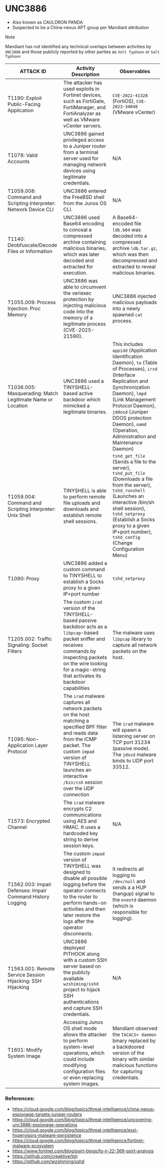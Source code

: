 # UNC3886
- Also known as CAULDRON PANDA
- Suspected to be a China-nexus APT group per Mandiant attribution
> [!NOTE]
> Mandiant has not identified any technical overlaps between activities by `UNC3886` and those publicly reported by other parties as `Volt Typhoon` or `Salt Typhoon`

| ATT&CK ID |	Activity Description | Observables | 
|---|---|---|
| T1190: Exploit Public-Facing Application | The attacker has used exploits in Fortinet devices, such as FortiGate, FortiManager, and FortiAnalyzer as well as VMware vCenter servers. | `CVE-2022-41328` (FortiOS), `CVE-2023-34048` (VMware vCenter) |
| T1078: Valid Accounts | UNC3886 gained privileged access to a Juniper router from a terminal server used for managing network devices using legitimate credentials. | N/A |
| T1059.008: Command and Scripting Interpreter: Network Device CLI | UNC3886 entered the FreeBSD shell from the Junos OS CLI. | N/A |
| T1140: Deobfuscate/Decode Files or Information | UNC3886 used Base64 encoding to conceal a compressed archive containing malicious binaries, which was later decoded and extracted for execution. | A Base64-encoded file `ldb.b64` was decoded into a compressed archive `ldb.tar.gz`, which was then decompressed and extracted to reveal malicious binaries. |
| T1055.009: Process Injection: Proc Memory | UNC3886 was able to circumvent the veriexec protection by injecting malicious code into the memory of a legitimate process (CVE-2025-21590). | UNC3886 injected malicious payloads into a newly spawned `cat` process. |
| T1036.005: Masquerading: Match Legitimate Name or Location | UNC3886 used a TINYSHELL-based active backdoor which mimicked a legitimate binaries. | This includes `appidd` (Application Identification Daemon), `to` (Table of Processes),  `irsd` (Interface Replication and Synchronization Daemon), `lmpd` (Link Management Protocol Daemon),  `jddosd` (Juniper DDOS protection Daemon), `oamd` (Operation, Administration and Maintenance Daemon) |
| T1059.004: Command and Scripting Interpreter: Unix Shell | TINYSHELL is able to perform remote file uploads and downloads and establish remote shell sessions. | `tshd_get_file` (Sends a file to the server), `tshd_put_file` (Downloads a file from the server), `tshd_runshell` (Launches an interactive /bin/sh shell session), `tshd_setproxy` (Establish a Socks proxy to a given IP+port number), `tshd_config` (Change Configuration Menu) |
| T1090: Proxy | UNC3886 added a custom command to TINYSHELL to establish a Socks proxy to a given IP+port number | `tshd_setproxy` |
| T1205.002: Traffic Signaling: Socket Filters | The custom `irad` version of the TINYSHELL-based passive backdoor acts as a `libpcap`-based packet sniffer and receives commands by inspecting packets on the wire looking for a magic-string that activates its backdoor capabilities | The malware uses `libpcap` library to capture all network packets on the host. |
| T1095: Non-Application Layer Protocol | The `irad` malware captures all network packets on the host matching a specified BPF filter and reads data from the ICMP packet. The custom `impad` version of TINYSHELL launches an interactive `/bin/csh` session over the UDP connection | The `irad` malware will spawn a listening server on TCP port 31234 (passive mode). The `jdosd` malware binds to UDP port 33512. |
| T1573: Encrypted Channel | The `irad` malware encrypts C2 communications using AES and HMAC. It uses a hardcoded key string to derive session keys. | N/A |
| T1562.003: Impair Defenses: Impair Command History Logging | The custom `impad` version of TINYSHELL was designed to disable all possible logging before the operator connects to the router to perform hands-on activities and then later restore the logs after the operator disconnects. |  It redirects all logging to `/dev/null` and sends a  a HUP (hangup) signal to the `eventd` daemon (which is responsible for logging). |
| T1563.001: Remote Service Session Hijacking: SSH Hijacking | UNC3886 deployed PITHOOK along with a custom SSH server based on the publicly available `wzshiming/sshd` project to hijack SSH authentications and capture SSH credentials. | N/A |
| T1601: Modify System Image | Accessing Junos OS shell mode allows the attacker to perform system-level operations, which could include modifying configuration files or even replacing system images. | Mandiant observed the `TACACS+ daemon` binary replaced by a backdoored version of the binary with similar malicious functions for capturing credentials. |

### References:
- https://cloud.google.com/blog/topics/threat-intelligence/china-nexus-espionage-targets-juniper-routers
- https://cloud.google.com/blog/topics/threat-intelligence/uncovering-unc3886-espionage-operations
- https://cloud.google.com/blog/topics/threat-intelligence/esxi-hypervisors-malware-persistence
- https://cloud.google.com/blog/topics/threat-intelligence/fortinet-malware-ecosystem
- https://www.fortinet.com/blog/psirt-blogs/fg-ir-22-369-psirt-analysis
- https://github.com/creaktive/tsh
- https://github.com/wzshiming/sshd

